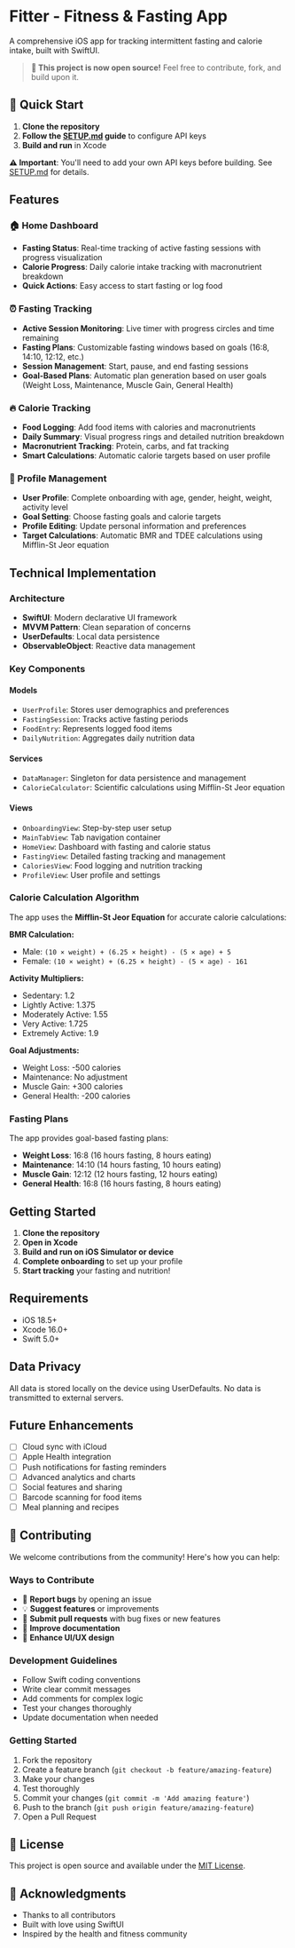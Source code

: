 # Fitter - Fitness & Fasting App

A comprehensive iOS app for tracking intermittent fasting and calorie intake, built with SwiftUI.

> **🎉 This project is now open source!** Feel free to contribute, fork, and build upon it.

## 🚀 Quick Start

1. **Clone the repository**
2. **Follow the [SETUP.md](SETUP.md) guide** to configure API keys
3. **Build and run** in Xcode

**⚠️ Important**: You'll need to add your own API keys before building. See [SETUP.md](SETUP.md) for details.

## Features

### 🏠 Home Dashboard
- **Fasting Status**: Real-time tracking of active fasting sessions with progress visualization
- **Calorie Progress**: Daily calorie intake tracking with macronutrient breakdown
- **Quick Actions**: Easy access to start fasting or log food

### ⏰ Fasting Tracking
- **Active Session Monitoring**: Live timer with progress circles and time remaining
- **Fasting Plans**: Customizable fasting windows based on goals (16:8, 14:10, 12:12, etc.)
- **Session Management**: Start, pause, and end fasting sessions
- **Goal-Based Plans**: Automatic plan generation based on user goals (Weight Loss, Maintenance, Muscle Gain, General Health)

### 🔥 Calorie Tracking
- **Food Logging**: Add food items with calories and macronutrients
- **Daily Summary**: Visual progress rings and detailed nutrition breakdown
- **Macronutrient Tracking**: Protein, carbs, and fat tracking
- **Smart Calculations**: Automatic calorie targets based on user profile

### 👤 Profile Management
- **User Profile**: Complete onboarding with age, gender, height, weight, activity level
- **Goal Setting**: Choose fasting goals and calorie targets
- **Profile Editing**: Update personal information and preferences
- **Target Calculations**: Automatic BMR and TDEE calculations using Mifflin-St Jeor equation

## Technical Implementation

### Architecture
- **SwiftUI**: Modern declarative UI framework
- **MVVM Pattern**: Clean separation of concerns
- **UserDefaults**: Local data persistence
- **ObservableObject**: Reactive data management

### Key Components

#### Models
- `UserProfile`: Stores user demographics and preferences
- `FastingSession`: Tracks active fasting periods
- `FoodEntry`: Represents logged food items
- `DailyNutrition`: Aggregates daily nutrition data

#### Services
- `DataManager`: Singleton for data persistence and management
- `CalorieCalculator`: Scientific calculations using Mifflin-St Jeor equation

#### Views
- `OnboardingView`: Step-by-step user setup
- `MainTabView`: Tab navigation container
- `HomeView`: Dashboard with fasting and calorie status
- `FastingView`: Detailed fasting tracking and management
- `CaloriesView`: Food logging and nutrition tracking
- `ProfileView`: User profile and settings

### Calorie Calculation Algorithm

The app uses the **Mifflin-St Jeor Equation** for accurate calorie calculations:

**BMR Calculation:**
- Male: `(10 × weight) + (6.25 × height) - (5 × age) + 5`
- Female: `(10 × weight) + (6.25 × height) - (5 × age) - 161`

**Activity Multipliers:**
- Sedentary: 1.2
- Lightly Active: 1.375
- Moderately Active: 1.55
- Very Active: 1.725
- Extremely Active: 1.9

**Goal Adjustments:**
- Weight Loss: -500 calories
- Maintenance: No adjustment
- Muscle Gain: +300 calories
- General Health: -200 calories

### Fasting Plans

The app provides goal-based fasting plans:

- **Weight Loss**: 16:8 (16 hours fasting, 8 hours eating)
- **Maintenance**: 14:10 (14 hours fasting, 10 hours eating)
- **Muscle Gain**: 12:12 (12 hours fasting, 12 hours eating)
- **General Health**: 16:8 (16 hours fasting, 8 hours eating)

## Getting Started

1. **Clone the repository**
2. **Open in Xcode**
3. **Build and run on iOS Simulator or device**
4. **Complete onboarding** to set up your profile
5. **Start tracking** your fasting and nutrition!

## Requirements

- iOS 18.5+
- Xcode 16.0+
- Swift 5.0+

## Data Privacy

All data is stored locally on the device using UserDefaults. No data is transmitted to external servers.

## Future Enhancements

- [ ] Cloud sync with iCloud
- [ ] Apple Health integration
- [ ] Push notifications for fasting reminders
- [ ] Advanced analytics and charts
- [ ] Social features and sharing
- [ ] Barcode scanning for food items
- [ ] Meal planning and recipes

## 🤝 Contributing

We welcome contributions from the community! Here's how you can help:

### Ways to Contribute
- 🐛 **Report bugs** by opening an issue
- 💡 **Suggest features** or improvements
- 🔧 **Submit pull requests** with bug fixes or new features
- 📖 **Improve documentation**
- 🎨 **Enhance UI/UX design**

### Development Guidelines
- Follow Swift coding conventions
- Write clear commit messages
- Add comments for complex logic
- Test your changes thoroughly
- Update documentation when needed

### Getting Started
1. Fork the repository
2. Create a feature branch (`git checkout -b feature/amazing-feature`)
3. Make your changes
4. Test thoroughly
5. Commit your changes (`git commit -m 'Add amazing feature'`)
6. Push to the branch (`git push origin feature/amazing-feature`)
7. Open a Pull Request

## 📜 License

This project is open source and available under the [MIT License](LICENSE).

## 🙏 Acknowledgments

- Thanks to all contributors
- Built with love using SwiftUI
- Inspired by the health and fitness community 

